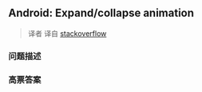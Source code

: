 ## Android: Expand/collapse animation

> 译者 译自 [stackoverflow](http://stackoverflow.com/questions/4946295/android-expand-collapse-animation) 

### 问题描述 

### 高票答案 

